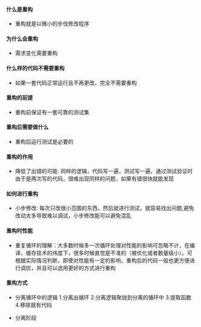 
#### 什么是重构

- 重构就是以微小的步伐修改程序

#### 为什么会重构

- 需求变化需要重构

#### 什么样的代码不需要重构

- 如果一套代码正常运行且不再更改，完全不需要重构


#### 重构的前提

- 重构前保证有一套可靠的测试集

#### 重构后需要做什么

- 重构后运行测试是必要的


#### 重构的作用

- 降低了出错的可能: 同样的逻辑，代码写一遍，测试写一遍，通过测试验证时由于是两次写的代码，很难出现同样的问题，如果有错很快就能发现

#### 如何进行重构

- 小步修改: 每次只改很小范围的东西，然后就进行测试，就容易找出问题,避免改动太多导致难以调试，小步修改能可以避免混乱

#### 重构时性能

- 重复循环的理解：大多数时候多一次循环处理对性能的影响可忽略不计，在编译，缓存技术的纬度下，很多时候直觉是不准的（被优化或者数量级小）。可根据实际情况判断，即使对性能有一定的影响，重构后的代码一般也更方便进行调优，并且可以选用更好的方式进行重构

#### 重构方式

- 分离循环中的逻辑
1.分离出循环
2.分离逻辑聚拢到分离的循环中
3.提取函数
4.移除就有代码

- 分离阶段